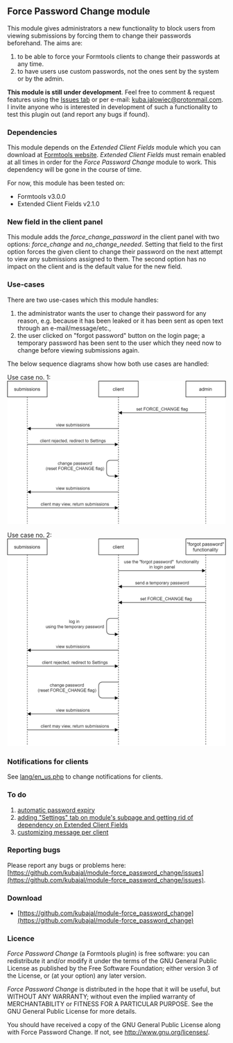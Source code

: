 ## Force Password Change module

This module gives administrators a new functionality to block users from viewing submissions by forcing them to change their passwords beforehand. The aims are:
1) to be able to force your Formtools clients to change their passwords at any time.
2) to have users use custom passwords, not the ones sent by the system or by the admin.

**This module is still under development**. Feel free to comment & request features using the [Issues tab](https://github.com/kubajal/module-force_password_change/issues) or per e-mail: kuba.jalowiec@protonmail.com. I invite anyone who is interested in development of such a functionality to test this plugin out (and report any bugs if found).

### Dependencies

This module depends on the _Extended Client Fields_ module which you can download at [Formtools website](https://docs.formtools.org/modules/). _Extended Client Fields_ must remain enabled at all times in order for the _Force Password Change_ module to work. This dependency will be gone in the course of time.

For now, this module has been tested on:
- Formtools v3.0.0
- Extended Client Fields v2.1.0

### New field in the client panel

This module adds the *force_change_password* in the client panel with two options: *force_change* and *no_change_needed*. Setting that field to the first option forces the given client to change their password on the next attempt to view any submissions assigned to them. The second option has no impact on the client and is the default value for the new field.

### Use-cases

There are two use-cases which this module handles:

1. the administrator wants the user to change their password for any reason, e.g. because it has been leaked or it has been sent as open text through an e-mail/message/etc.,
2. the user clicked on "forgot password" button on the login page; a temporary password has been sent to the user which they need now to change before viewing submissions again.

The below sequence diagrams show how both use cases are handled:

Use case no. 1:
![Use case 1](flow1.png)

Use case no. 2:
![Use case 2](flow2.png)

### Notifications for clients

See [lang/en_us.php](https://github.com/kubajal/module-force_password_change/blob/master/lang/en_us.php) to change notifications for clients.

### To do

1. [automatic password expiry](https://github.com/kubajal/module-force_password_change/milestone/2)
2. [adding "Settings" tab on module's subpage and getting rid of dependency on Extended Client Fields](https://github.com/kubajal/module-force_password_change/milestone/1)
3. [customizing message per client](https://github.com/kubajal/module-force_password_change/milestone/3)

### Reporting bugs

Please report any bugs or problems here: [https://github.com/kubajal/module-force_password_change/issues](https://github.com/kubajal/module-force_password_change/issues).

### Download

- [https://github.com/kubajal/module-force_password_change](https://github.com/kubajal/module-force_password_change)

### Licence

_Force Password Change_ (a Formtools plugin) is free software: you can redistribute it and/or modify
it under the terms of the GNU General Public License as published by
the Free Software Foundation; either version 3 of the License, or
(at your option) any later version.

_Force Password Change_ is distributed in the hope that it will be useful,
but WITHOUT ANY WARRANTY; without even the implied warranty of
MERCHANTABILITY or FITNESS FOR A PARTICULAR PURPOSE.  See the
GNU General Public License for more details.

You should have received a copy of the GNU General Public License
along with Force Password Change.  If not, see <http://www.gnu.org/licenses/>.

